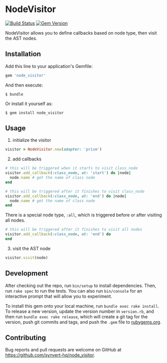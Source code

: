 # NodeVisitor

[![Build Status](https://github.com/synvert-hq/node-visitor-ruby/actions/workflows/main.yml/badge.svg)](https://github.com/synvert-hq/node-visitor-ruby/actions/workflows/main.yml)
[![Gem Version](https://img.shields.io/gem/v/node_visitor.svg)](https://rubygems.org/gems/node_visitor)

NodeVisitor allows you to define callbacks based on node type, then visit the AST nodes.

## Installation

Add this line to your application's Gemfile:

```ruby
gem 'node_visitor'
```

And then execute:

    $ bundle

Or install it yourself as:

    $ gem install node_visitor

## Usage

1. initialize the visitor

```ruby
visitor = NodeVisitor.new(adapter: 'prism')
```

2. add callbacks

```ruby
# this will be triggered when it starts to visit class_node
visitor.add_callback(:class_node, at: 'start') do |node|
  node.name # get the name of class node
end

# this will be triggered after it finishes to visit class_node
visitor.add_callback(:class_node, at: 'end') do |node|
  node.name # get the name of class node
end
```

There is a special node type, `:all`, which is triggered before or after visiting all nodes.

```ruby
# this will be triggered after it finishes to visit all nodes
visitor.add_callback(:class_node, at: 'end') do
end
```

3. visit the AST node

```ruby
visitor.visit(node)
```

## Development

After checking out the repo, run `bin/setup` to install dependencies. Then, run `rake spec` to run the tests. You can also run `bin/console` for an interactive prompt that will allow you to experiment.

To install this gem onto your local machine, run `bundle exec rake install`. To release a new version, update the version number in `version.rb`, and then run `bundle exec rake release`, which will create a git tag for the version, push git commits and tags, and push the `.gem` file to [rubygems.org](https://rubygems.org).

## Contributing

Bug reports and pull requests are welcome on GitHub at https://github.com/synvert-hq/node_visitor.
